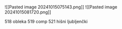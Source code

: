 ![[Pasted image 20241015075143.png]]
![[Pasted image 20241015081720.png]]

518 obleka
519 comp 
521 hišni ljubljenčki
